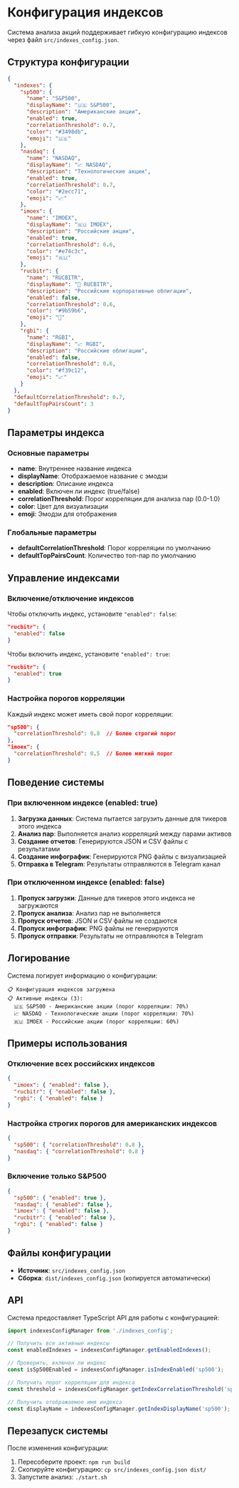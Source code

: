 # Конфигурация индексов

Система анализа акций поддерживает гибкую конфигурацию индексов через файл `src/indexes_config.json`.

## Структура конфигурации

```json
{
  "indexes": {
    "sp500": {
      "name": "S&P500",
      "displayName": "🇺🇸 S&P500",
      "description": "Американские акции",
      "enabled": true,
      "correlationThreshold": 0.7,
      "color": "#3498db",
      "emoji": "🇺🇸"
    },
    "nasdaq": {
      "name": "NASDAQ",
      "displayName": "📈 NASDAQ",
      "description": "Технологические акции",
      "enabled": true,
      "correlationThreshold": 0.7,
      "color": "#2ecc71",
      "emoji": "📈"
    },
    "imoex": {
      "name": "IMOEX",
      "displayName": "🇷🇺 IMOEX",
      "description": "Российские акции",
      "enabled": true,
      "correlationThreshold": 0.6,
      "color": "#e74c3c",
      "emoji": "🇷🇺"
    },
    "rucbitr": {
      "name": "RUCBITR",
      "displayName": "🏢 RUCBITR",
      "description": "Российские корпоративные облигации",
      "enabled": false,
      "correlationThreshold": 0.6,
      "color": "#9b59b6",
      "emoji": "🏢"
    },
    "rgbi": {
      "name": "RGBI",
      "displayName": "📈 RGBI",
      "description": "Российские облигации",
      "enabled": false,
      "correlationThreshold": 0.6,
      "color": "#f39c12",
      "emoji": "📈"
    }
  },
  "defaultCorrelationThreshold": 0.7,
  "defaultTopPairsCount": 3
}
```

## Параметры индекса

### Основные параметры

- **name**: Внутреннее название индекса
- **displayName**: Отображаемое название с эмодзи
- **description**: Описание индекса
- **enabled**: Включен ли индекс (true/false)
- **correlationThreshold**: Порог корреляции для анализа пар (0.0-1.0)
- **color**: Цвет для визуализации
- **emoji**: Эмодзи для отображения

### Глобальные параметры

- **defaultCorrelationThreshold**: Порог корреляции по умолчанию
- **defaultTopPairsCount**: Количество топ-пар по умолчанию

## Управление индексами

### Включение/отключение индексов

Чтобы отключить индекс, установите `"enabled": false`:

```json
"rucbitr": {
  "enabled": false
}
```

Чтобы включить индекс, установите `"enabled": true`:

```json
"rucbitr": {
  "enabled": true
}
```

### Настройка порогов корреляции

Каждый индекс может иметь свой порог корреляции:

```json
"sp500": {
  "correlationThreshold": 0.8  // Более строгий порог
},
"imoex": {
  "correlationThreshold": 0.5  // Более мягкий порог
}
```

## Поведение системы

### При включенном индексе (enabled: true)

1. **Загрузка данных**: Система пытается загрузить данные для тикеров этого индекса
2. **Анализ пар**: Выполняется анализ корреляций между парами активов
3. **Создание отчетов**: Генерируются JSON и CSV файлы с результатами
4. **Создание инфографик**: Генерируются PNG файлы с визуализацией
5. **Отправка в Telegram**: Результаты отправляются в Telegram канал

### При отключенном индексе (enabled: false)

1. **Пропуск загрузки**: Данные для тикеров этого индекса не загружаются
2. **Пропуск анализа**: Анализ пар не выполняется
3. **Пропуск отчетов**: JSON и CSV файлы не создаются
4. **Пропуск инфографик**: PNG файлы не генерируются
5. **Пропуск отправки**: Результаты не отправляются в Telegram

## Логирование

Система логирует информацию о конфигурации:

```
📋 Конфигурация индексов загружена
📋 Активные индексы (3):
  🇺🇸 S&P500 - Американские акции (порог корреляции: 70%)
  📈 NASDAQ - Технологические акции (порог корреляции: 70%)
  🇷🇺 IMOEX - Российские акции (порог корреляции: 60%)
```

## Примеры использования

### Отключение всех российских индексов

```json
{
  "imoex": { "enabled": false },
  "rucbitr": { "enabled": false },
  "rgbi": { "enabled": false }
}
```

### Настройка строгих порогов для американских индексов

```json
{
  "sp500": { "correlationThreshold": 0.8 },
  "nasdaq": { "correlationThreshold": 0.8 }
}
```

### Включение только S&P500

```json
{
  "sp500": { "enabled": true },
  "nasdaq": { "enabled": false },
  "imoex": { "enabled": false },
  "rucbitr": { "enabled": false },
  "rgbi": { "enabled": false }
}
```

## Файлы конфигурации

- **Источник**: `src/indexes_config.json`
- **Сборка**: `dist/indexes_config.json` (копируется автоматически)

## API

Система предоставляет TypeScript API для работы с конфигурацией:

```typescript
import indexesConfigManager from './indexes_config';

// Получить все активные индексы
const enabledIndexes = indexesConfigManager.getEnabledIndexes();

// Проверить, включен ли индекс
const isSp500Enabled = indexesConfigManager.isIndexEnabled('sp500');

// Получить порог корреляции для индекса
const threshold = indexesConfigManager.getIndexCorrelationThreshold('sp500');

// Получить отображаемое имя индекса
const displayName = indexesConfigManager.getIndexDisplayName('sp500');
```

## Перезапуск системы

После изменения конфигурации:

1. Пересоберите проект: `npm run build`
2. Скопируйте конфигурацию: `cp src/indexes_config.json dist/`
3. Запустите анализ: `./start.sh` 